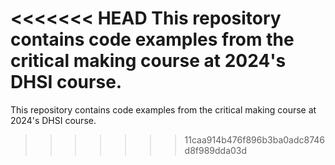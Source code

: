 <<<<<<< HEAD
This repository contains code examples from the critical making course at 2024's DHSI course.  
=======
This repository contains code examples from the critical making course at 2024's DHSI course.  
>>>>>>> 11caa914b476f896b3ba0adc8746d8f989dda03d
